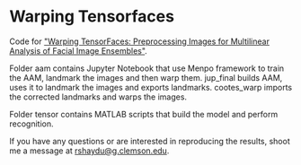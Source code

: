 # Warping Tensorfaces

Code for ["Warping TensorFaces: Preprocessing Images for Multilinear Analysis of Facial Image Ensembles"](http://shaydul.in/papers/tensorfaces.pdf).

Folder aam contains Jupyter Notebook that use Menpo framework to train the AAM, landmark the images and then warp them. jup_final builds AAM, uses it to landmark the images and exports landmarks. cootes_warp imports the corrected landmarks and warps the images. 

Folder tensor contains MATLAB scripts that build the model and perform recognition.

If you have any questions or are interested in reproducing the results, shoot me a message at [rshaydu@g.clemson.edu](mailto:rshaydu@g.clemson.edu).
